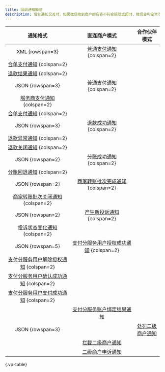 ```yaml
---
title: 回调通知概览
description: 后台通知交互时，如果微信收到商户的应答不符合规范或超时，微信会判定本次通知失败，重新发送通知，直到成功为止。这里通知发送可能会多台服务器进行发送，且发送时间可能会在几秒内，但微信不保证通知最终一定能成功。商户系统必须能够正确处理重复的通知。
---
```


| 通知格式 | 直连商户模式 | 合作伙伴模式 |
| :------: | :----------: | :----------: |
| XML {rowspan=3} | [普通支付通知](/webhook/v2/transaction-success) {colspan=2}
| [合单支付通知](/webhook/v2/combined-transactions-success) {colspan=2}
| [退款结果通知](/webhook/v2/refund-processed) {colspan=2}
| JSON {rowspan=3} | [普通支付通知](/webhook/v3/TRANSACTION.SUCCESS) {colspan=2}
| [服务商支付通知](/webhook/v3/TRANSACTION.SUCCESS) {colspan=2}
| [合单支付通知](/webhook/v3/TRANSACTION.SUCCESS) {colspan=2}
| JSON {rowspan=3} | [退款成功通知](/webhook/v3/REFUND.SUCCESS) {colspan=2}
| [退款异常通知](/webhook/v3/REFUND.ABNORMAL) {colspan=2}
| [退款关闭通知](/webhook/v3/REFUND.CLOSED) {colspan=2}
| JSON {rowspan=2} | [分账成功通知](/webhook/v3/PROFITSHARING.SUCCESS) {colspan=2}
| [分账回退通知](/webhook/v3/PROFITSHARING.RETURN) {colspan=2}
| JSON {rowspan=2} | [商家转账批次完成通知](/webhook/v3/MCHTRANSFER.BATCH.FINISHED) {colspan=2}
| [商家转账批次关闭通知](/webhook/v3/MCHTRANSFER.BATCH.CLOSED) {colspan=2}
| JSON {rowspan=2} | [产生新投诉通知](/webhook/v3/COMPLAINT.CREATE) {colspan=2}
| [投诉状态变化通知](/webhook/v3/COMPLAINT.STATE_CHANGE) {colspan=2}
| JSON {rowspan=5} | [支付分服务用户授权成功通知](/webhook/v3/PAYSCORE.USER_OPEN_SERVICE) {colspan=2}
| [支付分服务用户解除授权通知](/webhook/v3/PAYSCORE.USER_CLOSE_SERVICE) {colspan=2}
| [支付分服务用户确认成功通知](/webhook/v3/PAYSCORE.USER_CONFIRM) {colspan=2}
| [支付分服务用户支付成功通知](/webhook/v3/PAYSCORE.USER_PAID) {colspan=2}
| | [支付分服务账户绑定结果通知](/webhook/v3/PAYSCORE.BIND_SERVICE_ACCOUNT)
| JSON {rowspan=3} | &nbsp; | [处罚二级商户通知](/webhook/v3/VIOLATION.PUNISH)
| | [拦截二级商户通知](/webhook/v3/VIOLATION.INTERCEPT)
| | [二级商户申诉通知](/webhook/v3/VIOLATION.APPEAL)

{.vp-table}
